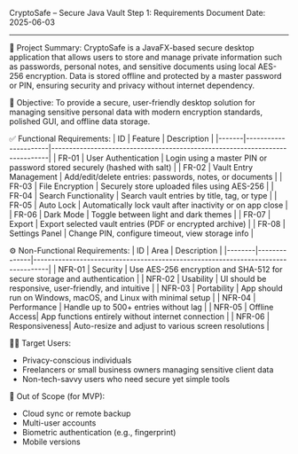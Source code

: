 CryptoSafe – Secure Java Vault
Step 1: Requirements Document
Date: 2025-06-03

---

📌 Project Summary:
CryptoSafe is a JavaFX-based secure desktop application that allows users to store and manage private information such as passwords, personal notes, and sensitive documents using local AES-256 encryption. Data is stored offline and protected by a master password or PIN, ensuring security and privacy without internet dependency.

🎯 Objective:
To provide a secure, user-friendly desktop solution for managing sensitive personal data with modern encryption standards, polished GUI, and offline data storage.

✅ Functional Requirements:
| ID    | Feature              | Description                                                                 |
|-------|----------------------|-----------------------------------------------------------------------------|
| FR-01 | User Authentication  | Login using a master PIN or password stored securely (hashed with salt)     |
| FR-02 | Vault Entry Management | Add/edit/delete entries: passwords, notes, or documents                   |
| FR-03 | File Encryption      | Securely store uploaded files using AES-256                                 |
| FR-04 | Search Functionality | Search vault entries by title, tag, or type                                |
| FR-05 | Auto Lock            | Automatically lock vault after inactivity or on app close                  |
| FR-06 | Dark Mode            | Toggle between light and dark themes                                       |
| FR-07 | Export               | Export selected vault entries (PDF or encrypted archive)                   |
| FR-08 | Settings Panel       | Change PIN, configure timeout, view storage info                           |

⚙️ Non-Functional Requirements:
| ID     | Area         | Description                                                                      |
|--------|--------------|----------------------------------------------------------------------------------|
| NFR-01 | Security      | Use AES-256 encryption and SHA-512 for secure storage and authentication         |
| NFR-02 | Usability     | UI should be responsive, user-friendly, and intuitive                            |
| NFR-03 | Portability   | App should run on Windows, macOS, and Linux with minimal setup                   |
| NFR-04 | Performance   | Handle up to 500+ entries without lag                                            |
| NFR-05 | Offline Access| App functions entirely without internet connection                              |
| NFR-06 | Responsiveness| Auto-resize and adjust to various screen resolutions                             |

🧑‍💼 Target Users:
- Privacy-conscious individuals
- Freelancers or small business owners managing sensitive client data
- Non-tech-savvy users who need secure yet simple tools

🚫 Out of Scope (for MVP):
- Cloud sync or remote backup
- Multi-user accounts
- Biometric authentication (e.g., fingerprint)
- Mobile versions